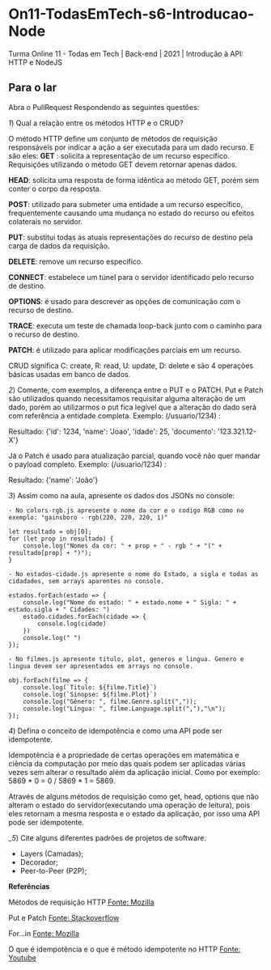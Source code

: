 # On11-TodasEmTech-s6-Introducao-Node
Turma Online 11 - Todas em Tech | Back-end | 2021 | Introdução à API:
HTTP e NodeJS

## Para o lar
Abra o PullRequest Respondendo as seguintes questões:

_1_) Qual a relação entre os métodos HTTP e o CRUD?

O método HTTP define um conjunto de métodos de requisição responsáveis por indicar a ação a ser executada para um dado recurso. E são eles:
**GET** : solicita a representação de um recurso específico. Requisições utilizando o método GET devem retornar apenas dados.

**HEAD**: solicita uma resposta de forma idêntica ao método GET, porém sem conter o corpo da resposta.

**POST**: utilizado para submeter uma entidade a um recurso específico, frequentemente causando uma mudança no estado do recurso ou efeitos colaterais no servidor.

**PUT**: substitui todas as atuais representações do recurso de destino pela carga de dados da requisição.

**DELETE**: remove um recurso específico.

**CONNECT**: estabelece um túnel para o servidor identificado pelo recurso de destino.

**OPTIONS**: é usado para descrever as opções de comunicação com o recurso de destino.

**TRACE**: executa um teste de chamada loop-back junto com o caminho para o recurso de destino.

**PATCH**: é utilizado para aplicar modificações parciais em um recurso.

CRUD significa C: create, R: read, U: update, D: delete e são 4 operações básicas usadas em banco de dados.

_2_) Comente, com exemplos, a diferença entre o PUT e o PATCH.
Put e Patch são utilizados quando necessitamos requisitar alguma alteração de um dado, porém ao utilizarmos o put fica legível que a alteração do dado será com referência a entidade completa.
Exemplo: (/usuario/1234) :

Resultado: {'id': 1234, 'name': 'Joao', 'idade': 25, 'documento': '123.321.12-X'}

Já o Patch é usado para atualização parcial, quando você não quer mandar o payload completo.
Exemplo: (/usuario/1234) :

Resultado: {'name': 'João'}

_3_) Assim como na aula, apresente os dados dos JSONs no console:

    - No colors-rgb.js apresente o nome da cor e o codigo RGB como no exemplo: "gainsboro - rgb(220, 220, 220, 1)"

    let resultado = obj[0];
    for (let prop in resultado) {
        console.log("Nomes da cor: " + prop + " - rgb " + "(" + resultado[prop] + ")");
    }

    - No estados-cidade.js apresente o nome do Estado, a sigla e todas as cidadades, sem arrays aparentes no console.
    
    estados.forEach(estado => { 
        console.log("Nome do estado: " + estado.nome + " Sigla: " +  estado.sigla + " Cidades: ") 
        estado.cidades.forEach(cidade => {
            console.log(cidade)
        })
        console.log(" ")
    });

    - No filmes.js apresente titulo, plot, generos e lingua. Genero e lingua devem ser apresentados em arrays no console.

    obj.forEach(filme => {
        console.log(`Titulo: ${filme.Title}`)
        console.log(`Sinopse: ${filme.Plot}`)
        console.log("Gênero: ", filme.Genre.split(","));
        console.log("Língua: ", filme.Language.split(","),"\n");
    });


_4_) Defina o conceito de idempotência e como uma API pode ser idempotente.

Idempotência é a propriedade de certas operações em matemática e ciência da computação por meio das quais podem ser aplicadas várias vezes sem alterar o resultado além da aplicação inicial.
Como por exemplo: 5869 * 0 = 0 / 5869 * 1 = 5869.

Através de alguns métodos de requisição como get, head, options que não alteram o estado do servidor(executando uma operação de leitura), pois eles retornam a mesma resposta e o estado da aplicação, por isso uma API pode ser idempotente.

__5_) Cite alguns diferentes padrões de projetos de software.

* Layers (Camadas);
* Decorador;
* Peer-to-Peer (P2P);


**Referências**

Métodos de requisição HTTP [Fonte: Mozilla](https://developer.mozilla.org/pt-BR/docs/Web/HTTP/Methods)

Put e Patch [Fonte: Stackoverflow](https://pt.stackoverflow.com/questions/217894/qual-%C3%A9-a-diferen%C3%A7a-entre-o-m%C3%A9todo-put-e-o-patch)

For...in [Fonte: Mozilla](https://developer.mozilla.org/pt-BR/docs/Web/JavaScript/Reference/Statements/for...in)

O que é idempotência e o que é método idempotente no HTTP [Fonte: Youtube](https://www.youtube.com/watch?v=-50uDb_hExw)



